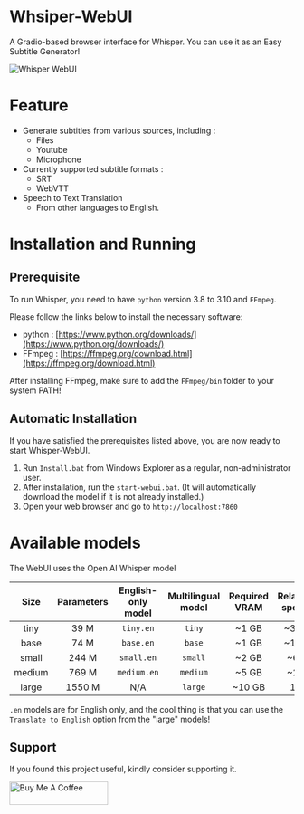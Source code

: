 # Whsiper-WebUI
A Gradio-based browser interface for Whisper. You can use it as an Easy Subtitle Generator!

![Whisper WebUI](https://github.com/jhj0517/Whsiper-WebUI/blob/master/screenshot.png)

# Feature
- Generate subtitles from various sources, including :
  - Files
  - Youtube
  - Microphone
- Currently supported subtitle formats : 
  - SRT
  - WebVTT
- Speech to Text Translation
  - From other languages to English.

# Installation and Running
## Prerequisite
To run Whisper, you need to have `python` version 3.8 to 3.10 and `FFmpeg`.

Please follow the links below to install the necessary software:
- python : [https://www.python.org/downloads/](https://www.python.org/downloads/)
- FFmpeg :  [https://ffmpeg.org/download.html](https://ffmpeg.org/download.html)

After installing FFmpeg, make sure to add the `FFmpeg/bin` folder to your system PATH!

## Automatic Installation
If you have satisfied the prerequisites listed above, you are now ready to start Whisper-WebUI.

1. Run `Install.bat` from Windows Explorer as a regular, non-administrator user.
2. After installation, run the `start-webui.bat`. (It will automatically download the model if it is not already installed.)
3. Open your web browser and go to `http://localhost:7860`

# Available models

The WebUI uses the Open AI Whisper model

|  Size  | Parameters | English-only model | Multilingual model | Required VRAM | Relative speed |
|:------:|:----------:|:------------------:|:------------------:|:-------------:|:--------------:|
|  tiny  |    39 M    |     `tiny.en`      |       `tiny`       |     ~1 GB     |      ~32x      |
|  base  |    74 M    |     `base.en`      |       `base`       |     ~1 GB     |      ~16x      |
| small  |   244 M    |     `small.en`     |      `small`       |     ~2 GB     |      ~6x       |
| medium |   769 M    |    `medium.en`     |      `medium`      |     ~5 GB     |      ~2x       |
| large  |   1550 M   |        N/A         |      `large`       |    ~10 GB     |       1x       |


`.en` models are for English only, and the cool thing is that you can use the `Translate to English` option from the "large" models!

## Support

If you found this project useful, kindly consider supporting it.

<a href="https://www.buymeacoffee.com/jhj0517" target="_blank"><img src="https://cdn.buymeacoffee.com/buttons/default-orange.png" alt="Buy Me A Coffee" height="41" width="174"></a>


